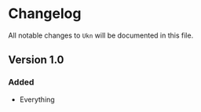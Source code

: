 # Changelog

All notable changes to `Ukn` will be documented in this file.

## Version 1.0

### Added
- Everything
